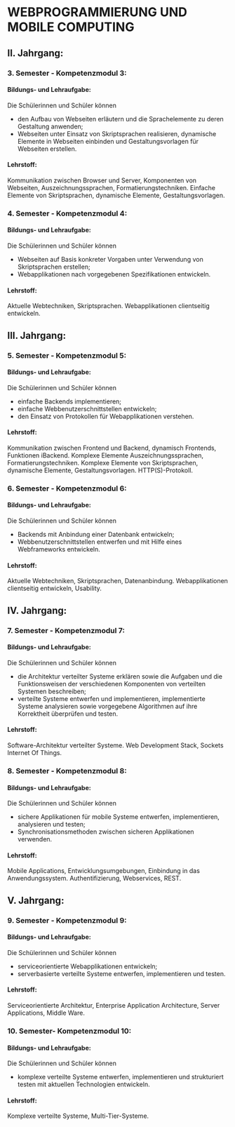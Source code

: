 # WEBPROGRAMMIERUNG UND MOBILE COMPUTING

## II. Jahrgang:
### 3. Semester - Kompetenzmodul 3:
#### Bildungs- und Lehraufgabe:
Die Schülerinnen und Schüler können
- den Aufbau von Webseiten erläutern und die Sprachelemente zu deren Gestaltung anwenden;
- Webseiten unter Einsatz von Skriptsprachen realisieren, dynamische Elemente in Webseiten
einbinden und Gestaltungsvorlagen für Webseiten erstellen.
#### Lehrstoff:
Kommunikation zwischen Browser und Server, Komponenten von Webseiten,
Auszeichnungssprachen, Formatierungstechniken.
Einfache Elemente von Skriptsprachen, dynamische Elemente, Gestaltungsvorlagen.
### 4. Semester - Kompetenzmodul 4:
#### Bildungs- und Lehraufgabe:
Die Schülerinnen und Schüler können
- Webseiten auf Basis konkreter Vorgaben unter Verwendung von Skriptsprachen erstellen;
- Webapplikationen nach vorgegebenen Spezifikationen entwickeln.
#### Lehrstoff:
Aktuelle Webtechniken, Skriptsprachen.
Webapplikationen clientseitig entwickeln.

## III. Jahrgang:
### 5. Semester - Kompetenzmodul 5:
#### Bildungs- und Lehraufgabe:
Die Schülerinnen und Schüler können
- einfache Backends implementieren;
- einfache Webbenutzerschnittstellen entwickeln;
- den Einsatz von Protokollen für Webapplikationen verstehen.
#### Lehrstoff:
Kommunikation zwischen Frontend und Backend, dynamisch Frontends, Funktionen iBackend.
Komplexe Elemente Auszeichnungssprachen, Formatierungstechniken. Komplexe Elemente von
Skriptsprachen, dynamische Elemente, Gestaltungsvorlagen. HTTP(S)-Protokoll.
### 6. Semester - Kompetenzmodul 6:
#### Bildungs- und Lehraufgabe:
Die Schülerinnen und Schüler können
- Backends mit Anbindung einer Datenbank entwickeln;
- Webbenutzerschnittstellen entwerfen und mit Hilfe eines Webframeworks entwickeln.
#### Lehrstoff:
Aktuelle Webtechniken, Skriptsprachen, Datenanbindung.
Webapplikationen clientseitig entwickeln, Usability.

## IV. Jahrgang:
### 7. Semester - Kompetenzmodul 7:
#### Bildungs- und Lehraufgabe:
Die Schülerinnen und Schüler können
- die Architektur verteilter Systeme erklären sowie die Aufgaben und die Funktionsweisen der
verschiedenen Komponenten von verteilten Systemen beschreiben;
- verteilte Systeme entwerfen und implementieren, implementierte Systeme analysieren sowie
vorgegebene Algorithmen auf ihre Korrektheit überprüfen und testen.
#### Lehrstoff:
Software-Architektur verteilter Systeme.
Web Development Stack, Sockets Internet Of Things.
### 8. Semester - Kompetenzmodul 8:
#### Bildungs- und Lehraufgabe:
Die Schülerinnen und Schüler können
- sichere Applikationen für mobile Systeme entwerfen, implementieren, analysieren und testen;
- Synchronisationsmethoden zwischen sicheren Applikationen verwenden.
#### Lehrstoff:
Mobile Applications, Entwicklungsumgebungen, Einbindung in das Anwendungssystem.
Authentifizierung, Webservices, REST.

## V. Jahrgang:
### 9. Semester - Kompetenzmodul 9:
#### Bildungs- und Lehraufgabe:
Die Schülerinnen und Schüler können
- serviceorientierte Webapplikationen entwickeln;
- serverbasierte verteilte Systeme entwerfen, implementieren und testen.
#### Lehrstoff:
Serviceorientierte Architektur,
Enterprise Application Architecture, Server Applications, Middle Ware.
### 10. Semester- Kompetenzmodul 10:
#### Bildungs- und Lehraufgabe:
Die Schülerinnen und Schüler können
- komplexe verteilte Systeme entwerfen, implementieren und strukturiert testen mit aktuellen
Technologien entwickeln.
#### Lehrstoff:
Komplexe verteilte Systeme, Multi-Tier-Systeme.
